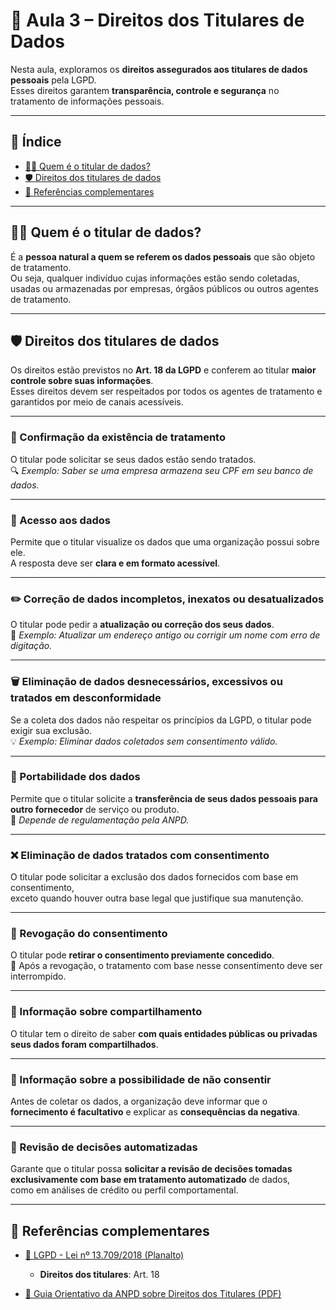 # 📘 Aula 3 – Direitos dos Titulares de Dados

Nesta aula, exploramos os **direitos assegurados aos titulares de dados pessoais** pela LGPD.  
Esses direitos garantem **transparência, controle e segurança** no tratamento de informações pessoais.

---

## 📌 Índice

- [🧑‍⚖️ Quem é o titular de dados?](#-quem-é-o-titular-de-dados)
- [🛡️ Direitos dos titulares de dados](#-direitos-dos-titulares-de-dados)
- [📎 Referências complementares](#-referências-complementares)

---

## 🧑‍⚖️ Quem é o titular de dados?

É a **pessoa natural a quem se referem os dados pessoais** que são objeto de tratamento.  
Ou seja, qualquer indivíduo cujas informações estão sendo coletadas, usadas ou armazenadas por empresas, órgãos públicos ou outros agentes de tratamento.

---

## 🛡️ Direitos dos titulares de dados

Os direitos estão previstos no **Art. 18 da LGPD** e conferem ao titular **maior controle sobre suas informações**.  
Esses direitos devem ser respeitados por todos os agentes de tratamento e garantidos por meio de canais acessíveis.

---

### 📄 Confirmação da existência de tratamento

O titular pode solicitar se seus dados estão sendo tratados.  
🔍 *Exemplo: Saber se uma empresa armazena seu CPF em seu banco de dados.*

---

### 🔎 Acesso aos dados

Permite que o titular visualize os dados que uma organização possui sobre ele.  
A resposta deve ser **clara e em formato acessível**.

---

### ✏️ Correção de dados incompletos, inexatos ou desatualizados

O titular pode pedir a **atualização ou correção dos seus dados**.  
📌 *Exemplo: Atualizar um endereço antigo ou corrigir um nome com erro de digitação.*

---

### 🗑️ Eliminação de dados desnecessários, excessivos ou tratados em desconformidade

Se a coleta dos dados não respeitar os princípios da LGPD, o titular pode exigir sua exclusão.  
💡 *Exemplo: Eliminar dados coletados sem consentimento válido.*

---

### 🤝 Portabilidade dos dados

Permite que o titular solicite a **transferência de seus dados pessoais para outro fornecedor** de serviço ou produto.  
🔧 *Depende de regulamentação pela ANPD.*

---

### ❌ Eliminação de dados tratados com consentimento

O titular pode solicitar a exclusão dos dados fornecidos com base em consentimento,  
exceto quando houver outra base legal que justifique sua manutenção.

---

### 🚫 Revogação do consentimento

O titular pode **retirar o consentimento previamente concedido**.  
🛑 Após a revogação, o tratamento com base nesse consentimento deve ser interrompido.

---

### 📢 Informação sobre compartilhamento

O titular tem o direito de saber **com quais entidades públicas ou privadas seus dados foram compartilhados**.

---

### 🧭 Informação sobre a possibilidade de não consentir

Antes de coletar os dados, a organização deve informar que o **fornecimento é facultativo** e explicar as **consequências da negativa**.

---

### 🧾 Revisão de decisões automatizadas

Garante que o titular possa **solicitar a revisão de decisões tomadas exclusivamente com base em tratamento automatizado** de dados,  
como em análises de crédito ou perfil comportamental.

---

## 📎 Referências complementares

- [📄 LGPD - Lei nº 13.709/2018 (Planalto)](https://www.planalto.gov.br/ccivil_03/_ato2015-2018/2018/lei/l13709.htm)  
  - **Direitos dos titulares**: Art. 18

- [📘 Guia Orientativo da ANPD sobre Direitos dos Titulares (PDF)](https://www.gov.br/anpd/pt-br/documentos-e-publicacoes/guia-orientativo-direitos-dos-titulares.pdf)
